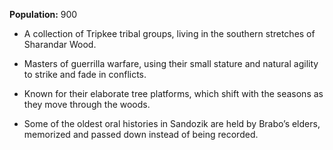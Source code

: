 **Population:** 900

- A collection of Tripkee tribal groups, living in the southern stretches of Sharandar Wood.

- Masters of guerrilla warfare, using their small stature and natural agility to strike and fade in conflicts.

- Known for their elaborate tree platforms, which shift with the seasons as they move through the woods.

- Some of the oldest oral histories in Sandozik are held by Brabo’s elders, memorized and passed down instead of being recorded.